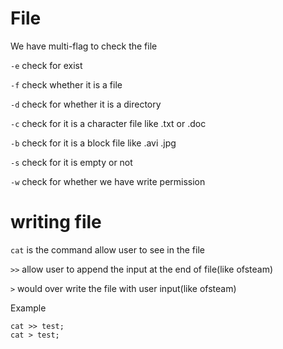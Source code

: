# File

We have multi-flag to check the file

`-e` check for exist

`-f` check whether it is a file

`-d` check for whether it is a directory

`-c` check for it is a character file like .txt or .doc

`-b` check for it is a block file like .avi .jpg

`-s` check for it is empty or not

`-w` check for whether we have write permission

# writing file

`cat` is the command allow user to see in the file

`>>` allow user to append the input at the end of file(like ofsteam)

`>` would over write the file with user input(like ofsteam)

Example
```
cat >> test;
cat > test;
```
